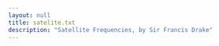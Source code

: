 ```yaml
---
layout: null
title: satelite.txt
description: "Satellite Frequencies, by Sir Francis Drake"
---
```

